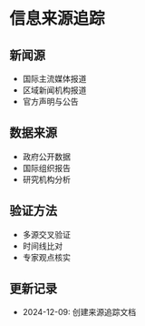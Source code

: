 # 信息来源追踪

## 新闻源
- 国际主流媒体报道
- 区域新闻机构报道
- 官方声明与公告

## 数据来源
- 政府公开数据
- 国际组织报告
- 研究机构分析

## 验证方法
- 多源交叉验证
- 时间线比对
- 专家观点核实

## 更新记录
- 2024-12-09: 创建来源追踪文档